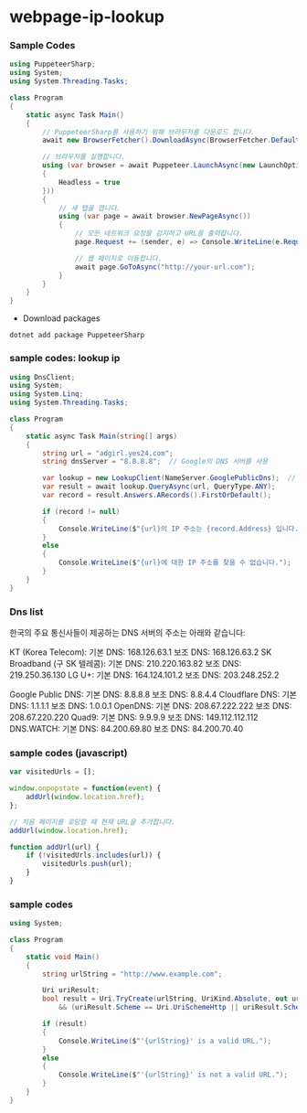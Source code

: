 # webpage-ip-lookup

### Sample Codes
```cs
using PuppeteerSharp;
using System;
using System.Threading.Tasks;

class Program
{
    static async Task Main()
    {
        // PuppeteerSharp를 사용하기 위해 브라우저를 다운로드 합니다.
        await new BrowserFetcher().DownloadAsync(BrowserFetcher.DefaultRevision);

        // 브라우저를 실행합니다.
        using (var browser = await Puppeteer.LaunchAsync(new LaunchOptions
        {
            Headless = true
        }))
        {
            // 새 탭을 엽니다.
            using (var page = await browser.NewPageAsync())
            {
                // 모든 네트워크 요청을 감지하고 URL을 출력합니다.
                page.Request += (sender, e) => Console.WriteLine(e.Request.Url);

                // 웹 페이지로 이동합니다.
                await page.GoToAsync("http://your-url.com");
            }
        }
    }
}

```

- Download packages
```
dotnet add package PuppeteerSharp
```

### sample codes: lookup ip
```cs
using DnsClient;
using System;
using System.Linq;
using System.Threading.Tasks;

class Program
{
    static async Task Main(string[] args)
    {
        string url = "adgirl.yes24.com";
        string dnsServer = "8.8.8.8";  // Google의 DNS 서버를 사용

        var lookup = new LookupClient(NameServer.GooglePublicDns);  // Google의 DNS 서버를 사용
        var result = await lookup.QueryAsync(url, QueryType.ANY);
        var record = result.Answers.ARecords().FirstOrDefault();

        if (record != null)
        {
            Console.WriteLine($"{url}의 IP 주소는 {record.Address} 입니다.");
        }
        else
        {
            Console.WriteLine($"{url}에 대한 IP 주소를 찾을 수 없습니다.");
        }
    }
}

```

### Dns list
한국의 주요 통신사들이 제공하는 DNS 서버의 주소는 아래와 같습니다:

KT (Korea Telecom):
기본 DNS: 168.126.63.1
보조 DNS: 168.126.63.2
SK Broadband (구 SK 텔레콤):
기본 DNS: 210.220.163.82
보조 DNS: 219.250.36.130
LG U+:
기본 DNS: 164.124.101.2
보조 DNS: 203.248.252.2

Google Public DNS:
기본 DNS: 8.8.8.8
보조 DNS: 8.8.4.4
Cloudflare DNS:
기본 DNS: 1.1.1.1
보조 DNS: 1.0.0.1
OpenDNS:
기본 DNS: 208.67.222.222
보조 DNS: 208.67.220.220
Quad9:
기본 DNS: 9.9.9.9
보조 DNS: 149.112.112.112
DNS.WATCH:
기본 DNS: 84.200.69.80
보조 DNS: 84.200.70.40

### sample codes (javascript)
```javascript
var visitedUrls = [];

window.onpopstate = function(event) {
    addUrl(window.location.href);
};

// 처음 페이지를 로딩할 때 현재 URL을 추가합니다.
addUrl(window.location.href);

function addUrl(url) {
    if (!visitedUrls.includes(url)) {
        visitedUrls.push(url);
    }
}
```

### sample codes
```cs
using System;

class Program
{
    static void Main()
    {
        string urlString = "http://www.example.com";

        Uri uriResult;
        bool result = Uri.TryCreate(urlString, UriKind.Absolute, out uriResult)
            && (uriResult.Scheme == Uri.UriSchemeHttp || uriResult.Scheme == Uri.UriSchemeHttps);

        if (result)
        {
            Console.WriteLine($"'{urlString}' is a valid URL.");
        }
        else
        {
            Console.WriteLine($"'{urlString}' is not a valid URL.");
        }
    }
}

```
